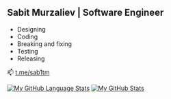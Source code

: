## Sabit Murzaliev | Software Engineer

- Designing
- Coding
- Breaking and fixing
- Testing
- Releasing

📫 [t.me/sab1tm](https://t.me/sab1tm)


[![My GitHub Language Stats](https://github-readme-stats.vercel.app/api/top-langs/?username=sab1tm&langs_count=5&include_all_commits=true&show_icons=true&theme=transparent)]()
[![My GitHub Stats](https://github-readme-stats.vercel.app/api/?username=sab1tm&count_private=true&include_all_commits=true&show_icons=true&theme=transparent)]()
